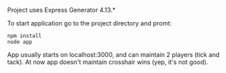 Project uses Express Generator 4.13.*

To start application go to the project directory and promt:
    
    npm install
    node app
    
App usually starts on localhost:3000, and can maintain 2 players (tick and tack).
At now app doesn't maintain crosshair wins (yep, it's not good).